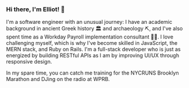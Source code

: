 ### Hi there, I'm Elliot! 👋

I'm a software engineer with an unusual journey: I have an academic background in ancient Greek history 🏛️ and archaeology ⛏️, and I've also spent time as a Workday Payroll implementation consultant 👨‍💼. I love challenging myself, which is why I've become skilled in JavaScript, the MERN stack, and Ruby on Rails. I'm a full-stack developer who is just as energized by building RESTful APIs as I am by improving UI/UX through responsive design.

In my spare time, you can catch me training for the NYCRUNS Brooklyn Marathon and DJing on the radio at WPRB.

<!--
**elliot-wilson/elliot-wilson** is a ✨ _special_ ✨ repository because its `README.md` (this file) appears on your GitHub profile.

Here are some ideas to get you started:

- 🔭 I’m currently working on ...
- 🌱 I’m currently learning ...
- 👯 I’m looking to collaborate on ...
- 🤔 I’m looking for help with ...
- 💬 Ask me about ...
- 📫 How to reach me: ...
- 😄 Pronouns: ...
- ⚡ Fun fact: ...
-->
